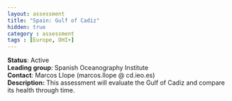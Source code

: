 ```yaml
---
layout: assessment
title: "Spain: Gulf of Cadiz"
hidden: true
category : assessment
tags : [Europe, OHI+]
---
```


**Status**: Active  
**Leading group**: Spanish Oceanography Institute  
**Contact**: Marcos Llope (marcos.llope @ cd.ieo.es)  
**Description:** This assessment will evaluate the Gulf of Cadiz and compare its health through time.
